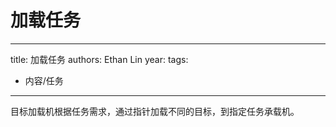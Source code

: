 # 加载任务


---
title: 加载任务
authors: Ethan Lin
year:
tags:
  - 内容/任务 
---



目标加载机根据任务需求，通过指针加载不同的目标，到指定任务承载机。